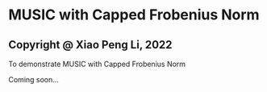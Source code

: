 # MUSIC with Capped Frobenius Norm


Copyright @ Xiao Peng Li, 2022
------------------------------------------------
To demonstrate MUSIC with Capped Frobenius Norm

Coming soon...
